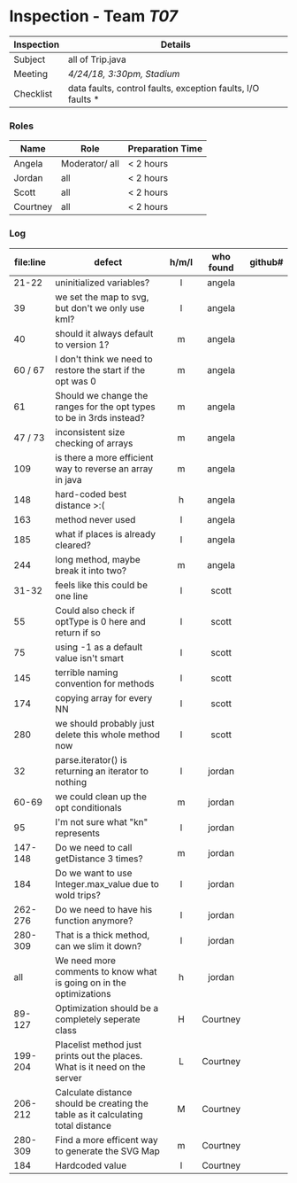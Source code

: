 # Inspection - Team *T07* 
 
Inspection | Details
----- | -----
Subject | all of Trip.java
Meeting | *4/24/18, 3:30pm, Stadium*
Checklist | data faults, control faults, exception faults, I/O faults *

### Roles
Name | Role | Preparation Time
---- | ---- | ----
Angela | Moderator/ all | < 2 hours
Jordan | all | < 2 hours
Scott | all | < 2 hours
Courtney | all | < 2 hours

### Log
file:line | defect | h/m/l | who found | github# 
--- | --- |:---:|:---:| ---
 21-22 | uninitialized variables? | l | angela |
 39| we set the map to svg, but don't we only use kml? | l | angela |
 40 | should it always default to version 1? | m | angela | 
 60 / 67 | I don't think we need to restore the start if the opt was 0 | m | angela |
 61 | Should we change the ranges for the opt types to be in 3rds instead? | m | angela |
 47 / 73 | inconsistent size checking of arrays | m | angela |
 109 | is there a more efficient way to reverse an array in java | m | angela |
 148 | hard-coded best distance >:( | h | angela |
 163 | method never used | l | angela |
 185 | what if places is already cleared? | l | angela |
 244 | long method, maybe break it into two? | m | angela |
31-32 | feels like this could be one line |l | scott
55 | Could also check if optType is 0 here and return if so |l | scott
75 | using -1 as a default value isn't smart |l | scott
145| terrible naming convention for methods |l | scott
174 | copying array for every NN |l | scott
280 | we should probably just delete this whole method now | l | scott
32 | parse.iterator() is returning an iterator to nothing | l | jordan
60-69 | we could clean up the opt conditionals | m | jordan
95 | I'm not sure what "kn" represents | l | jordan
147-148 | Do we need to call getDistance 3 times? | m | jordan
184 | Do we want to use Integer.max_value due to wold trips? | l | jordan
262-276 | Do we need to have his function anymore? | l | jordan
280-309 | That is a thick method, can we slim it down? | l | jordan
all | We need more comments to know what is going on in the optimizations | h | jordan 
89-127 | Optimization should be a completely seperate class | H  | Courtney
199-204| Placelist method just prints out the places. What is it need on the server| L | Courtney
206-212 | Calculate distance should be creating the table as it calculating total distance | M | Courtney
280-309 | Find a more efficent way to generate the SVG Map | m | Courtney
184 | Hardcoded value | l | Courtney

